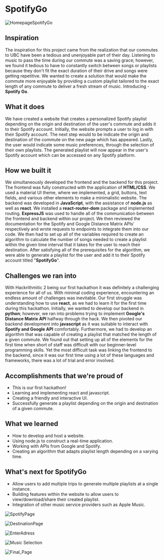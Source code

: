 # SpotifyGo

![HomepageSpotifyGo](https://user-images.githubusercontent.com/117777515/215364482-2ce7db08-9206-425e-8586-5601ceab8c51.png)

## Inspiration
The inspiration for this project came from the realization that our commutes to UBC have been a tedious and unenjoyable part of their day.  Listening to music to pass the time during our commute was a saving grace; however, we found it tedious to have to constantly switch between songs or playlists because they don't fit the exact duration of their drive and songs were getting repetitive. We wanted to create a solution that would make the commute more enjoyable by providing a custom playlist tailored to the exact length of any commute to deliver a fresh stream of music. Introducing - **Spotify Go**.

## What it does
We have created a website that creates a personalized Spotify playlist depending on the origin and destination of the user's commute and adds it to their Spotify account. Initially, the website prompts a user to log in with their Spotify account. The next step would to be indicate the origin and destination of the commute on the new page which has appeared. Lastly, the user would indicate some music preferences, through the selection of their own playlists. The generated playlist will now appear in the user's Spotify account which can be accessed on any Spotify platform.

## How we built it
We simultaneously developed the frontend and the backend for this project.  The frontend was fully constructed with the application of **HTML/CSS**. We used a material UI theme, where we implemented, a grid, buttons, text fields, and various other elements to make a minimalistic website. The backend was developed in **JavaScript**, with the assistance of **node.js** as well as **react**. We installed a **react-router-dom** package and implemented routing. **ExpressJS** was used to handle all of the communication between the frontend and backend within our project. We then reviewed the documentation for the Spotify and Google Distance Matrix APIs' respectively and wrote requests to endpoints to integrate them into our code. We then had to set up all of the variables required to create an algorithm to calculate the number of songs needed to create a playlist within the given time interval that it takes for the user to reach their destination. After satisfying all of the prerequisites for the algorithm, we were able to generate a playlist for the user and add it to their Spotify account titled "**SpotifyGo**".


## Challenges we ran into
With Hackrithmitic 2 being our first hackathon it was definitely a challenging experience for all of us. With minimal coding experience, encountering an endless amount of challenges was inevitable. Our first struggle was understanding how to use **react**, as we had to learn it for the first time during this hackathon. Initially, we wanted to develop our backend in **python**; however, we ran into problems trying to implement **Google's Distance Matrix API** halfway through the hack. We then pivoted our backend development into **javascript** as it was suitable to interact with **Spotify and Google API** comfortably. Furthermore, we had to develop an algorithm that was capable of creating a playlist that matched the length of a given commute. We found out that setting up all of the elements for the first time when short of staff was difficult with our beginner-level programming skills. Yet the most difficult task was linking the frontend to the backend, since it was our first time using a lot of these languages and frameworks, there was a lot of trial and error involved.

## Accomplishments that we're proud of
- This is our first hackathon!
- Learning and implementing react and javascript.
- Creating a friendly and interactive UI.
- Successfully generate a playlist depending on the origin and destination of a given commute.

## What we learned
- How to develop and host a website.
- Using node.js to construct a real-time application.
- Working with APIs from Google and Spotify.
- Creating an algorithm that adapts playlist length depending on a varying time.

## What's next for SpotifyGo
- Allow users to add multiple trips to generate multiple playlists at a single instance.
- Building features within the website to allow users to view/download/share their created playlist.
- Integration of other music service providers such as Apple Music.

![SpotifyPage](https://user-images.githubusercontent.com/117777515/215363977-8f9e3c5f-fb11-4c7d-9dfe-3790585d2c8b.png)

![DestinationPage](https://user-images.githubusercontent.com/117777515/215364016-47b89f90-c755-4429-8071-3f71809d9693.png)

![EnterAdress](https://user-images.githubusercontent.com/117777515/215363993-89997616-4b90-4a8a-b311-3ec2639cba76.png)

![Music Selection](https://user-images.githubusercontent.com/117777515/215364037-a53f8847-f3a8-43b3-bdbe-2b616bd96a33.png)

![Final_Page](https://user-images.githubusercontent.com/117777515/215364045-596ad643-157e-4b04-bd45-a66b781c6369.png)

